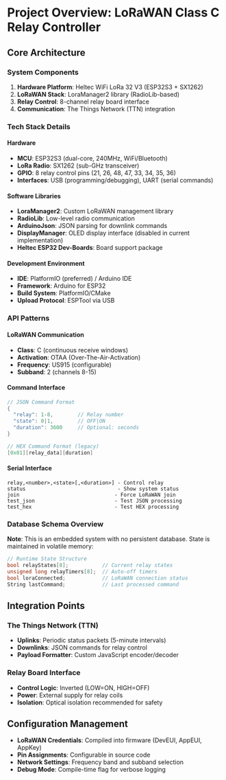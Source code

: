 # Project Overview: LoRaWAN Class C Relay Controller

## Core Architecture

### System Components
1. **Hardware Platform**: Heltec WiFi LoRa 32 V3 (ESP32S3 + SX1262)
2. **LoRaWAN Stack**: LoraManager2 library (RadioLib-based)
3. **Relay Control**: 8-channel relay board interface
4. **Communication**: The Things Network (TTN) integration

### Tech Stack Details

#### Hardware
- **MCU**: ESP32S3 (dual-core, 240MHz, WiFi/Bluetooth)
- **LoRa Radio**: SX1262 (sub-GHz transceiver)
- **GPIO**: 8 relay control pins (21, 26, 48, 47, 33, 34, 35, 36)
- **Interfaces**: USB (programming/debugging), UART (serial commands)

#### Software Libraries
- **LoraManager2**: Custom LoRaWAN management library
- **RadioLib**: Low-level radio communication
- **ArduinoJson**: JSON parsing for downlink commands
- **DisplayManager**: OLED display interface (disabled in current implementation)
- **Heltec ESP32 Dev-Boards**: Board support package

#### Development Environment
- **IDE**: PlatformIO (preferred) / Arduino IDE
- **Framework**: Arduino for ESP32
- **Build System**: PlatformIO/CMake
- **Upload Protocol**: ESPTool via USB

### API Patterns

#### LoRaWAN Communication
- **Class**: C (continuous receive windows)
- **Activation**: OTAA (Over-The-Air-Activation)
- **Frequency**: US915 (configurable)
- **Subband**: 2 (channels 8-15)

#### Command Interface
```cpp
// JSON Command Format
{
  "relay": 1-8,        // Relay number
  "state": 0|1,        // OFF|ON
  "duration": 3600     // Optional: seconds
}

// HEX Command Format (legacy)
[0x01][relay_data][duration]
```

#### Serial Interface
```
relay,<number>,<state>[,<duration>] - Control relay
status                              - Show system status
join                               - Force LoRaWAN join
test_json                          - Test JSON processing
test_hex                           - Test HEX processing
```

### Database Schema Overview
**Note**: This is an embedded system with no persistent database. State is maintained in volatile memory:

```cpp
// Runtime State Structure
bool relayStates[8];           // Current relay states
unsigned long relayTimers[8];  // Auto-off timers
bool loraConnected;            // LoRaWAN connection status
String lastCommand;            // Last processed command
```

## Integration Points

### The Things Network (TTN)
- **Uplinks**: Periodic status packets (5-minute intervals)
- **Downlinks**: JSON commands for relay control
- **Payload Formatter**: Custom JavaScript encoder/decoder

### Relay Board Interface
- **Control Logic**: Inverted (LOW=ON, HIGH=OFF)
- **Power**: External supply for relay coils
- **Isolation**: Optical isolation recommended for safety

## Configuration Management
- **LoRaWAN Credentials**: Compiled into firmware (DevEUI, AppEUI, AppKey)
- **Pin Assignments**: Configurable in source code
- **Network Settings**: Frequency band and subband selection
- **Debug Mode**: Compile-time flag for verbose logging 